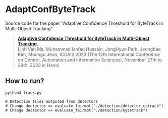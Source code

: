 # AdaptConfByteTrack
Source code for the paper "Adaptive Confidence Threshold for ByteTrack in Multi-Object Tracking"

> [**Adaptive Confidence Threshold for ByteTrack in Multi-Object Tracking**](https://arxiv.org/abs/2312.01650),            
> Linh Van Ma, Muhammad Ishfaq Hussain, JongHyun Park, Jeongbae Kim, Moongu Jeon,
> ICCAIS 2023 (The 12th International Conference on Control, Automation and Information Sciences), November 27th to 29th, 2023 in Hanoi


## How to run?
    python3 track.py
    
    # Detection files outputed from detectors
    # Change dectector => evaluate_fairmot("./detection/detector_cstrack")
    # Change dectector => evaluate_fairmot("./detection/bytetrack")